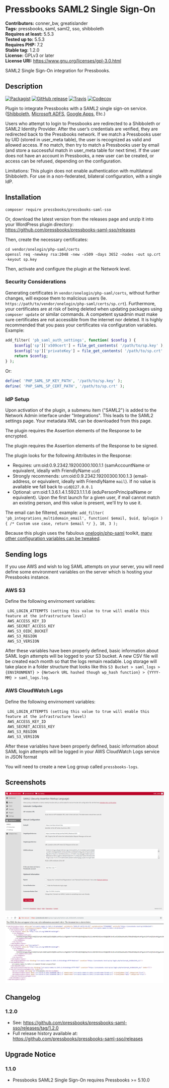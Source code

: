 # Pressbooks SAML2 Single Sign-On 
**Contributors:** conner_bw, greatislander  
**Tags:** pressbooks, saml, saml2, sso, shibboleth  
**Requires at least:** 5.5.3  
**Tested up to:** 5.5.3  
**Requires PHP:** 7.2  
**Stable tag:** 1.2.0  
**License:** GPLv3 or later  
**License URI:** https://www.gnu.org/licenses/gpl-3.0.html  

SAML2 Single Sign-On integration for Pressbooks.


## Description 

[![Packagist](https://img.shields.io/packagist/v/pressbooks/pressbooks-saml-sso.svg?style=flat-square)](https://packagist.org/packages/pressbooks/pressbooks-saml-sso) [![GitHub release](https://badgen.net/github/release/pressbooks/pressbooks-saml-sso/stable?style=flat)](https://github.com/pressbooks/pressbooks-saml-sso/releases) [![Travis](https://badgen.net/travis/pressbooks/pressbooks-saml-sso.svg?style=flat)](https://travis-ci.com/pressbooks/pressbooks-saml-sso/) [![Codecov](https://badgen.net/codecov/c/github/pressbooks/pressbooks-saml-sso?style=flat)](https://codecov.io/gh/pressbooks/pressbooks-saml-sso)

Plugin to integrate Pressbooks with a SAML2 single sign-on service. ([Shibboleth](https://www.shibboleth.net/), [Microsoft ADFS](https://support.zendesk.com/hc/en-us/articles/203663886-Setting-up-single-sign-on-using-Active-Directory-with-ADFS-and-SAML-Professional-and-Enterprise-), [Google Apps](https://pantheon.io/docs/wordpress-google-sso/), Etc.)

Users who attempt to login to Pressbooks are redirected to a Shibboleth or SAML2 Identity Provider. After the user’s credentials are verified, they are redirected back to the Pressbooks network. If we match a Pressbooks user by UID (stored in user_meta table), the user is recognized as valid and allowed access. If no match, then try to match a Pressbooks user by email (and store a successful match in user_meta table for next time). If the user does not have an account in Pressbooks, a new user can be created, or access can be refused, depending on the configuration.

Limitations: This plugin does not enable authentication with multilateral Shibboleth. For use in a non-federated, bilateral configuration, with a single IdP.


## Installation 

```
composer require pressbooks/pressbooks-saml-sso
```

Or, download the latest version from the releases page and unzip it into your WordPress plugin directory: https://github.com/pressbooks/pressbooks-saml-sso/releases

Then, create the necessary certificates:

```
cd vendor/onelogin/php-saml/certs
openssl req -newkey rsa:2048 -new -x509 -days 3652 -nodes -out sp.crt -keyout sp.key
```

Then, activate and configure the plugin at the Network level.


### Security Considerations 

Generating certificates in `vendor/onelogin/php-saml/certs`, without further changes, will expose them to malicious users (Ie. `https://path/to/vendor/onelogin/php-saml/certs/sp.crt`).
Furthermore, your certificates are at risk of being deleted when updating packages using `composer update` or similar commands. A competent sysadmin must make sure certificates are not accessible from the internet nor deleted. It is highly recommended that you pass your certificates via configuration variables. Example:

```php
add_filter( 'pb_saml_auth_settings', function( $config ) {
	$config['sp']['x509cert'] = file_get_contents( '/path/to/sp.key' );
	$config['sp']['privateKey'] = file_get_contents( '/path/to/sp.crt' );
	return $config;
} );
```

Or:

```php
define( 'PHP_SAML_SP_KEY_PATH', '/path/to/sp.key' );
define( 'PHP_SAML_SP_CERT_PATH', '/path/to/sp.crt' );
```


### IdP Setup 

Upon activation of the plugin, a submenu item ("SAML2") is added to the Network Admin interface under "Integrations". This leads to the SAML2 settings page. Your metadata XML can be downloaded from this page.

The plugin requires the Assertion elements of the Response to be encrypted.

The plugin requires the Assertion elements of the Response to be signed.

The plugin looks for the following Attributes in the Response:

+ Requires: urn:oid:0.9.2342.19200300.100.1.1 (samAccountName or equivalent, ideally with FriendlyName `uid`)
+ Strongly recommends: urn:oid:0.9.2342.19200300.100.1.3 (email-address, or equivalent, ideally with FriendlyName `mail`). If no value is available we fall back to `uid@127.0.0.1`
+ Optional: urn:oid:1.3.6.1.4.1.5923.1.1.1.6 (eduPersonPrincipalName or equivalent). Upon the first launch for a given user, if mail cannot match an existing person, and this value is present, we'll try to use it.

The email can be filtered, example: `add_filter( 'pb_integrations_multidomain_email', function( $email, $uid, $plugin ) { /* Custom use case, return $email */ }, 10, 3 );`

Because this plugin uses the fabulous [onelogin/php-saml](https://github.com/onelogin/php-saml/) toolkit, [many other configuration variables can be tweaked](https://github.com/onelogin/php-saml/#settings).

## Sending logs 
If you use AWS and wish to log SAML attempts on your server, you will need define some environment variables on the server which is hosting your Pressbooks instance.
### AWS S3
Define the following envirnoment variables:

 ```
  LOG_LOGIN_ATTEMPTS (setting this value to true will enable this feature at the infrastructure level)
  AWS_ACCESS_KEY_ID
  AWS_SECRET_ACCESS_KEY
  AWS_S3_OIDC_BUCKET
  AWS_S3_REGION
  AWS_S3_VERSION
```
After these variables have been properly defined, basic information about SAML login attempts will be logged to your S3 bucket. A new CSV file will be created each month so that the logs remain readable. Log storage will take place in a folder structure that looks like this `S3 Bucket > saml_logs > {ENVIRONMENT} > {Network URL hashed though wp_hash function} > {YYYY-MM} > saml_logs.log`.

### AWS CloudWatch Logs
Define the following envirnoment variables:

 ```
  LOG_LOGIN_ATTEMPTS (setting this value to true will enable this feature at the infrastructure level)
  AWS_ACCESS_KEY_ID
  AWS_SECRET_ACCESS_KEY
  AWS_S3_REGION
  AWS_S3_VERSION
```
After these variables have been properly defined, basic information about SAML login attempts will be logged in your AWS CloudWatch Logs service in JSON format

You will need to create a new Log group called `pressbooks-logs`.

## Screenshots 

![SAML2 Administration.](screenshot-1.png)

![Metadata XML.](screenshot-2.png)

## Changelog 

### 1.2.0 

* See: https://github.com/pressbooks/pressbooks-saml-sso/releases/tag/1.2.0
* Full release history available at: https://github.com/pressbooks/pressbooks-saml-sso/releases

## Upgrade Notice 

### 1.1.0 
* Pressbooks SAML2 Single Sign-On requires Pressbooks >= 5.10.0
